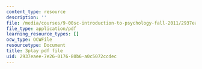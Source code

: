 ```yaml
---
content_type: resource
description: ''
file: /media/courses/9-00sc-introduction-to-psychology-fall-2011/2937eaee7e26017680b6a0c5072ccdec_v4ur5mna060.pdf
file_type: application/pdf
learning_resource_types: []
ocw_type: OCWFile
resourcetype: Document
title: 3play pdf file
uid: 2937eaee-7e26-0176-80b6-a0c5072ccdec
---
```

